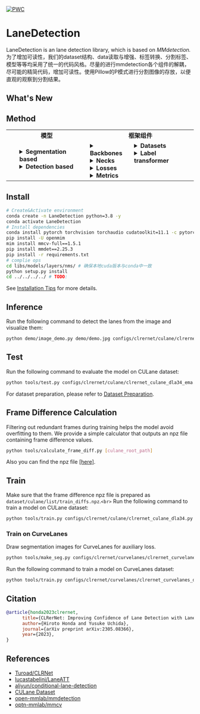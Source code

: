 [![PWC](https://img.shields.io/endpoint.svg?url=https://paperswithcode.com/badge/clrernet-improving-confidence-of-lane/lane-detection-on-culane)](https://paperswithcode.com/sota/lane-detection-on-culane?p=clrernet-improving-confidence-of-lane)

# LaneDetection

LaneDetection is an lane detection library, which is based on  *MMdetection.*  为了增加可读性，我们的dataset结构、data读取与增强、标签转换、分割标签、模型等等均采用了统一的代码风格。尽量的进行mmdetection各个组件的解耦，尽可能的精简代码，增加可读性。使用Pillow的P模式进行分割图像的存放，以便直观的观察到分割结果。

## What's New

## Method

<table align="center">
  <tbody>
    <tr align="center" valign="bottom">
      <td>
        <b>模型</b>
      </td>
      <td colspan="2">
        <b>框架组件</b>
      </td>
    </tr>
    <tr valign="top">
      <td>
        <ul>
        <details><summary><b>Segmentation based</b></summary>
          <ul>
            <li><a href="https://github.com/zkyseu/PPlanedet/tree/v3/configs/resa">RESA</a></li>
            <li><a href="https://github.com/zkyseu/PPlanedet/tree/main/configs/scnn">SCNN</a></li>
            <li><a href="https://github.com/zkyseu/PPlanedet/tree/v3/configs/erfnet">ERFNet</a></li>
            <li><a href="https://github.com/zkyseu/PPlanedet/tree/v3/configs/deeplabv3p">DeepLabV3+</a></li>
            <li><a href="https://github.com/zkyseu/PPlanedet/tree/v4/configs/rtformer">RTFormer</a></li>
          </ul>
        </details>
        <details><summary><b>Detection based</b></summary>
          <ul>
            <li><a href="https://github.com/zkyseu/PPlanedet/tree/v6/configs/ufld">UFLD</a></li>
            <li><a href="https://github.com/zkyseu/PPlanedet/tree/v6/configs/condlane">CondLane</a></li>
            <li><a href="https://github.com/zkyseu/PPlanedet/tree/v6/configs/clrnet">CLRNet</a></li>
            <li><a href="https://github.com/zkyseu/PPlanedet/tree/v6/configs/adnet">ADNet</a></li>
            <li><a href="https://github.com/zkyseu/PPlanedet/blob/v6/pplanedet/model/losses/line_iou.py">CLRerNet</a></li>
          </ul>
        </details>
      </td>
      <td>
        <details><summary><b>Backbones</b></summary>
          <ul>
            <li><a href="https://github.com/zkyseu/PPlanedet/blob/v3/pplanedet/model/backbones/resnet.py">ResNet</a></li>
            <li><a href="https://github.com/zkyseu/PPlanedet/blob/v4/pplanedet/model/backbones/convnext.py">ConvNext</a></li>
            <li><a href="https://github.com/zkyseu/PPlanedet/blob/v4/pplanedet/model/backbones/mobilenet.py">MobileNetV3</a></li>
            <li><a href="https://github.com/zkyseu/PPlanedet/blob/v4/pplanedet/model/backbones/cspresnet.py">CSPResNet</a></li>
            <li><a href="https://github.com/zkyseu/PPlanedet/blob/v5/pplanedet/model/backbones/shufflenet.py">ShuffleNet</a></li>
          </ul>
        </details>
        <details><summary><b>Necks</b></summary>
          <ul>
            <li><a href="url">FPN</a></li>
            <li><a href="url">Feature Flip Fusion</a></li>
            <li><a href="https://github.com/zkyseu/PPlanedet/blob/v5/pplanedet/model/necks/csprepbifpn.py">CSPRepbifpn</a></li>
          </ul>
        </details>
        <details><summary><b>Losses</b></summary>
          <ul>
            <li><a href="url">Binary CE Loss</a></li>
            <li><a href="url">Cross Entropy Loss</a></li>
            <li><a href="url">Focal Loss</a></li>
            <li><a href="url">MultiClassFocal Loss</a></li>
            <li><a href="url">RegL1KpLoss</a></li>
          </ul>
        </details>
        <details><summary><b>Metrics</b></summary>
          <ul>
            <li>Accuracy</li>
            <li>FP</li>
            <li>FN</li>
	    <li>F1@0.1</li>
	    <li>F1@0.5</li>
	    <li>F1@0.75</li>
          </ul>  
        </details>
      </td>
      <td>
        <details><summary><b>Datasets</b></summary>
          <ul>
            <li><a href="https://github.com/zkyseu/PPlanedet/blob/v2/pplanedet/datasets/tusimple.py">Tusimple</a></li>  
            <li><a href="https://github.com/zkyseu/PPlanedet/blob/v2/pplanedet/datasets/culane.py">CULane</a></li>
          </ul>
        </details>
        <details><summary><b>Label transformer</b></summary>
          <ul>
            <li>RandomLROffsetLABEL</li>  
          </ul>
        </details>
      </td>
    </tr>
</td>
    </tr>
  </tbody>
</table>

## Install

```bash
# Create&Activate environment
conda create -n LaneDetection python=3.8 -y
conda activate LaneDetection
# Install dependencies
conda install pytorch torchvision torchaudio cudatoolkit=11.1 -c pytorch-lts -c nvidia
pip install -U openmim
mim install mmcv-full==1.5.1
pip install mmdet==2.25.3
pip install -r requirements.txt
# complie ops
cd libs/models/layers/nms/ # 确保本地cuda版本与conda中一致
python setup.py install
cd ../../../../ # TODO:
```

See [Installation Tips](docs/INSTALL.md) for more details.

## Inference

Run the following command to detect the lanes from the image and visualize them:

```bash
python demo/image_demo.py demo/demo.jpg configs/clrernet/culane/clrernet_culane_dla34_ema.py clrernet_culane_dla34_ema.pth --out-file=result.png
```

## Test

Run the following command to evaluate the model on CULane dataset:

```bash
python tools/test.py configs/clrernet/culane/clrernet_culane_dla34_ema.py clrernet_culane_dla34_ema.pth
```

For dataset preparation, please refer to [Dataset Preparation](docs/DATASETS.md).

## Frame Difference Calculation

Filtering out redundant frames during training helps the model avoid overfitting to them. We provide a simple calculator that outputs an npz file containing frame difference values.

```bash
python tools/calculate_frame_diff.py [culane_root_path]
```

Also you can find the npz file [[here]](https://github.com/hirotomusiker/CLRerNet/releases/download/v0.2.0/train_diffs.npz).

## Train

Make sure that the frame difference npz file is prepared as `dataset/culane/list/train_diffs.npz`.`<br>`
Run the following command to train a model on CULane dataset:

```bash
python tools/train.py configs/clrernet/culane/clrernet_culane_dla34.py
```

### Train on CurveLanes

Draw segmentation images for CurveLanes for auxiliary loss.

```bash
python tools/make_seg.py configs/clrernet/curvelanes/clrernet_curvelanes_dla34.py
```

Run the following command to train a model on CurveLanes dataset:

```bash
python tools/train.py configs/clrernet/curvelanes/clrernet_curvelanes_dla34.py
```

## Citation

```BibTeX
@article{honda2023clrernet,
      title={CLRerNet: Improving Confidence of Lane Detection with LaneIoU},
      author={Hiroto Honda and Yusuke Uchida},
      journal={arXiv preprint arXiv:2305.08366},
      year={2023},
}
```

## References

* [Turoad/CLRNet](https://github.com/Turoad/CLRNet/)
* [lucastabelini/LaneATT](https://github.com/lucastabelini/LaneATT)
* [aliyun/conditional-lane-detection](https://github.com/aliyun/conditional-lane-detection)
* [CULane Dataset](https://xingangpan.github.io/projects/CULane.html)
* [open-mmlab/mmdetection](https://github.com/open-mmlab/mmdetection)
* [optn-mmlab/mmcv](https://github.com/open-mmlab/mmcv)
